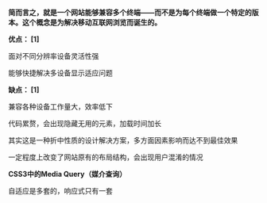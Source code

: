 **简而言之，就是一个网站能够兼容多个终端——而不是为每个终端做一个特定的版本。这个概念是为解决移动互联网浏览而诞生的。**

**优点： [1]** 

面对不同分辨率设备灵活性强

能够快捷解决多设备显示适应问题

**缺点： [1]** 

兼容各种设备工作量大，效率低下

代码累赘，会出现隐藏无用的元素，加载时间加长

其实这是一种折中性质的设计解决方案，多方面因素影响而达不到最佳效果

一定程度上改变了网站原有的布局结构，会出现用户混淆的情况

**CSS3中的Media Query（媒介查询）**

自适应是多套的，响应式只有一套